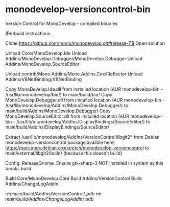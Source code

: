 # monodevelop-versioncontrol-bin
Version Control for MonoDevelop - compiled binaries

(Re)build instructions:

Clone https://github.com/mono/monodevelop.git#release-7.8
Open solution

Unload Core/MonoDevelop.Ide 
Unload Addins/MonoDevelop.Debugger/MonoDevelop.Debugger
Unload Addins/MonoDevelop.SourceEditor

Unload contrib/Mono.Addins/Mono.Addins.CecilReflector
Unload Addins/VBNetBinding/VBNetBinding

Copy MonoDevelop.Ide.dll from installed location (AUR monodevelop-bin - /usr/lib/monodevelop/bin/) to main/build/bin/
Copy MonoDevelop.Debugger.dll from installed location (AUR monodevelop-bin - /usr/lib/monodevelop/AddIns/MonoDevelop.Debugger/) to main/build/AddIns/MonoDevelop.Debugger/
Copy MonoDevelop.SourceEditor.dll from installed location (AUR monodevelop-bin - /usr/lib/monodevelop/AddIns/DisplayBindings/SourceEditor/) to main/build/AddIns/DisplayBindings/SourceEditor/

Extract /usr/lib/monodevelop/AddIns/VersionControl/libgit2* from Debian monodevelop-versioncontrol package availble here: https://packages.debian.org/stretch/monodevelop-versioncontrol to main/external/libgit2/build/ (because this doesn't build)

Config: ReleaseGnome.
Ensure gtk-sharp-3 NOT installed in system as this breaks build

Build Core/MonoDevelop.Core
Build Addins/VersionControl
Build Addins/ChangeLogAddIn

rm main/build/AddIns/VersionControl/*.pdb
rm main/build/AddIns/ChangeLogAddIn/*.pdb


